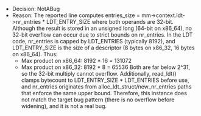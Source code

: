 - Decision: NotABug
- Reason: The reported line computes entries_size = mm->context.ldt->nr_entries * LDT_ENTRY_SIZE where both operands are 32-bit. Although the result is stored in an unsigned long (64-bit on x86_64), no 32-bit overflow can occur due to strict bounds on nr_entries. In the LDT code, nr_entries is capped by LDT_ENTRIES (typically 8192), and LDT_ENTRY_SIZE is the size of a descriptor (8 bytes on x86_32, 16 bytes on x86_64). Thus:
  - Max product on x86_64: 8192 * 16 = 131072
  - Max product on x86_32: 8192 * 8 = 65536
  Both are far below 2^31, so the 32-bit multiply cannot overflow. Additionally, read_ldt() clamps bytecount to LDT_ENTRY_SIZE * LDT_ENTRIES before use, and nr_entries originates from alloc_ldt_struct/new_nr_entries paths that enforce the same upper bound. Therefore, this instance does not match the target bug pattern (there is no overflow before widening), and it is not a real bug.
